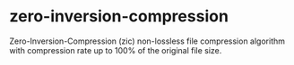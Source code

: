 # zero-inversion-compression

Zero-Inversion-Compression (zic) non-lossless file compression algorithm with compression rate up to 100% of the original file size. 

